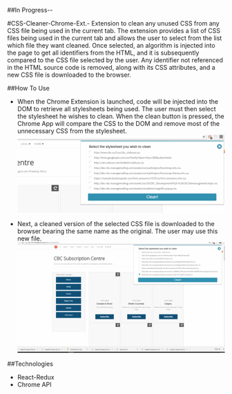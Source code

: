 ##In Progress--

#CSS-Cleaner-Chrome-Ext.-
Extension to clean any unused CSS from any CSS file being used in the current tab. The extension provides a list of CSS files being used in the current tab and allows the user to select from the list which file they want cleaned. Once selected, an algorithm is injected into the page to get all identifiers from the HTML, and it is subsequently compared to the CSS file selected by the user. Any identifier not referenced in the HTML source code is removed, along with its CSS attributes, and a new CSS file is downloaded to the browser.

##How To Use
* When the Chrome Extension is launched, code will be injected into the DOM to retrieve all stylesheets being used. The user must then select the stylesheet he wishes to clean. When the clean button is pressed, the Chrome App will compare the CSS to the DOM and remove most of the unnecessary CSS from the stylesheet.
![Alt text](/gifs/step2.gif)

* Next, a cleaned version of the selected CSS file is downloaded to the browser bearing the same name as the original. The user may use this new file.
![Alt text](/gifs/step3.gif)

##Technologies
* React-Redux
* Chrome API
